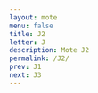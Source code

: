 ```yaml
---
layout: mote
menu: false
title: J2
letter: J
description: Mote J2
permalink: /J2/
prev: J1
next: J3
---
```


